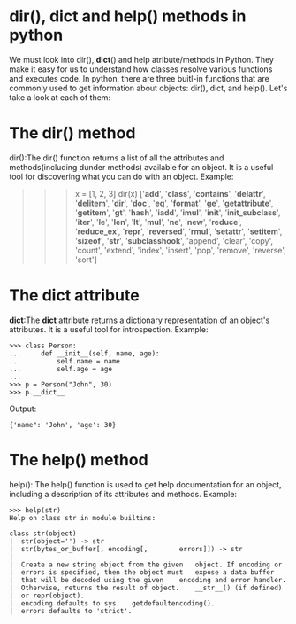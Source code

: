 # dir(), __dict__ and help() methods in python

We must look into dir(), __dict__() and help atribute/methods in Python. They make it easy for us to understand how classes resolve various functions and executes code. In python, there are three buitl-in functions that are commonly used to get information about objects: dir(), dict, and help(). Let's take a look at each of them:

# The dir() method
dir():The dir() function returns a list of all the attributes and methods(including dunder methods) available for an object. It is a useful tool for discovering what you can do with an object. Example:

   >>> x = [1, 2, 3]
   >>> dir(x)
   ['__add__', '__class__', '__contains__', '__delattr__', '__delitem__', '__dir__', '__doc__', '__eq__', '__format__', '__ge__', '__getattribute__', '__getitem__', '__gt__', '__hash__', '__iadd__', '__imul__', '__init__', '__init_subclass__', '__iter__', '__le__', '__len__', '__lt__', '__mul__', '__ne__', '__new__', '__reduce__', '__reduce_ex__', '__repr__', '__reversed__', '__rmul__', '__setattr__', '__setitem__', '__sizeof__', '__str__', '__subclasshook__', 'append', 'clear', 'copy', 'count', 'extend', 'index', 'insert', 'pop', 'remove', 'reverse', 'sort'] 


# The __dict__ attribute
__dict__:The __dict__ attribute returns a dictionary representation of an object's attributes. It is a useful tool for introspection. Example:

    >>> class Person:
    ...     def __init__(self, name, age):
    ...         self.name = name
    ...         self.age = age
    ...
    >>> p = Person("John", 30)
    >>> p.__dict__

Output:

    {'name": 'John', 'age': 30}    


# The help() method
help(): The help() function is used to get help documentation for an object, including a description of its attributes and methods. Example:

    >>> help(str)
    Help on class str in module builtins:

    class str(object)
    |  str(object='') -> str
    |  str(bytes_or_buffer[, encoding[,        errors]]) -> str
    |
    |  Create a new string object from the given   object. If encoding or
    |  errors is specified, then the object must   expose a data buffer
    |  that will be decoded using the given    encoding and error handler.
    |  Otherwise, returns the result of object.    __str__() (if defined)
    |  or repr(object).
    |  encoding defaults to sys.   getdefaultencoding().
    |  errors defaults to 'strict'.